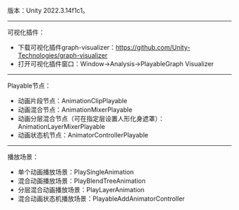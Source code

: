 版本：Unity 2022.3.14f1c1。
***
可视化插件：
- 下载可视化插件graph-visualizer：https://github.com/Unity-Technologies/graph-visualizer
- 打开可视化插件窗口：Window->Analysis->PlayableGraph Visualizer
***
Playable节点：
- 动画片段节点：AnimationClipPlayable
- 动画混合节点：AnimationMixerPlayable
- 动画分层混合节点（可在指定层设置人形化身遮罩）：AnimationLayerMixerPlayable
- 动画状态机节点：AnimatorControllerPlayable
***
播放场景：
- 单个动画播放场景：PlaySingleAnimation
- 混合动画播放场景：PlayBlendTreeAnimation
- 分层混合动画播放场景：PlayLayerAnimation
- 混合动画状态机播放场景：PlayableAddAnimatorController
